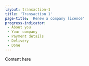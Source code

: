 ```yaml
---
layout: transaction-1
title: 'Transaction 1'
page-title: 'Renew a company licence'
progress-indicator:
 - About you
 - Your company
 - Payment details
 - Delivery
 - Done
---
```


Content here

